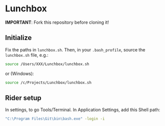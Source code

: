 # Lunchbox

__IMPORTANT__: Fork this repository before cloning it! 

## Initialize

Fix the paths in `lunchbox.sh`. Then, in your `.bash_profile`, source the `lunchbox.sh` file, e.g.:

```bash
source /Users/XXX/Lunchbox/lunchbox.sh
```

or (Windows):

```bash
source /c/Projects/Lunchbox/lunchbox.sh
```

## Rider setup
In settings, to go Tools/Terminal. In Application Settings, add this Shell path:
```bash
"C:\Program Files\Git\bin\bash.exe" -login -i
```
